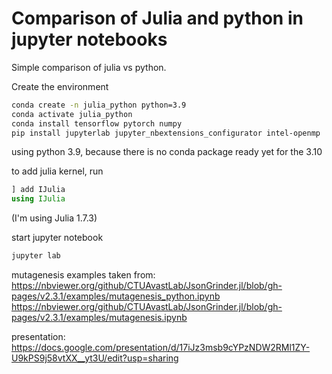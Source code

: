 # Comparison of Julia and python in jupyter notebooks

Simple comparison of julia vs python.

Create the environment
```bash
conda create -n julia_python python=3.9
conda activate julia_python
conda install tensorflow pytorch numpy
pip install jupyterlab jupyter_nbextensions_configurator intel-openmp
```
using python 3.9, because there is no conda package ready yet for the 3.10

to add julia kernel, run
```julia
] add IJulia
using IJulia
```
(I'm using Julia 1.7.3)

start jupyter notebook
```bash
jupyter lab
```

mutagenesis examples taken from:
https://nbviewer.org/github/CTUAvastLab/JsonGrinder.jl/blob/gh-pages/v2.3.1/examples/mutagenesis_python.ipynb
https://nbviewer.org/github/CTUAvastLab/JsonGrinder.jl/blob/gh-pages/v2.3.1/examples/mutagenesis.ipynb

presentation: https://docs.google.com/presentation/d/17iJz3msb9cYPzNDW2RMl1ZY-U9kPS9j58vtXX__yt3U/edit?usp=sharing
